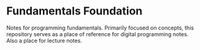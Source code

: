 # Fundamentals Foundation
Notes for programming fundamentals. Primarily focused on concepts, this repository serves as a place of reference for digital programming notes. Also a place for lecture notes.

